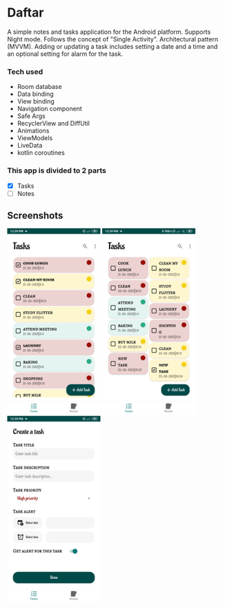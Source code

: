 # Daftar
A simple notes and tasks application for the Android platform. 
Supports Night mode. 
Follows the concept of "Single Activity". 
Architectural pattern (MVVM). 
Adding or updating a task includes setting a date and a time and an optional setting for alarm for the task.
### Tech used
* Room database
* Data binding
* View binding
* Navigation component
* Safe Args
* RecyclerView and DiffUtil
* Animations
* ViewModels
* LiveData
* kotlin coroutines
### This app is divided to 2 parts 
- [x] Tasks  
- [ ] Notes
## Screenshots
<kbd><img width="216" height="432" src="screenshots/1.jpg" alt="Tasks list Preview" /></kbd>
<kbd><img width="216" height="432" src="screenshots/2.jpg" alt="Tasks list Preview" /></kbd>
<kbd><img width="216" height="432" src="screenshots/3.jpg" alt="Add task Preview" /></kbd>


